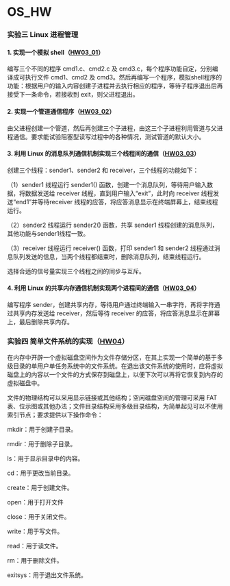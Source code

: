 # OS_HW

### 实验三 Linux 进程管理

#### 1. 实现一个模拟 shell（[HW03_01](/HW03_01/)）

编写三个不同的程序 cmd1.c、cmd2.c 及 cmd3.c，每个程序功能自定，分别编译成可执行文件 cmd1、cmd2 及 cmd3。然后再编写一个程序，模拟shell程序的功能：根据用户的输入内容创建子进程并去执行相应的程序，等待子程序退出后再接受下一条命令，若接收到 exit，则父进程退出。

#### 2. 实现一个管道通信程序（[HW03_02](/HW03_02/)）

由父进程创建一个管道，然后再创建三个子进程，由这三个子进程利用管道与父进程通信。要求能试验阻塞型读写过程中的各种情况，测试管道的默认大小。

#### 3. 利用 Linux 的消息队列通信机制实现三个线程间的通信（[HW03_03](/HW03_03/)）

创建三个线程：sender1、sender2 和 receiver，三个线程的功能如下：

（1）sender1 线程运行 sender1() 函数，创建一个消息队列，等待用户输入数据，将数据发送给 receiver 线程，直到用户输入“exit”，此时向 receiver 线程发送“end1”并等待receiver 线程的应答，将应答消息显示在终端屏幕上，结束线程运行。

（2）sender2 线程运行 sender2() 函数，共享 sender1 线程创建的消息队列，其他功能与sender1线程一致。

（3）receiver 线程运行 receiver() 函数，打印 sender1 和 sender2 线程通过消息队列发送的信息，当两个线程都结束时，删除消息队列，结束线程运行。

选择合适的信号量实现三个线程之间的同步与互斥。

#### 4. 利用 Linux 的共享内存通信机制实现两个进程间的通信（[HW03_04](/HW03_04/)）

编写程序 sender，创建共享内存，等待用户通过终端输入一串字符，再将字符通过共享内存发送给 receiver，然后等待 receiver 的应答，将应答消息显示在屏幕上，最后删除共享内存。

### 实验四 简单文件系统的实现（[HW04](/HW04/)）

在内存中开辟一个虚拟磁盘空间作为文件存储分区，在其上实现一个简单的基于多级目录的单用户单任务系统中的文件系统。在退出该文件系统的使用时，应将虚拟磁盘上的内容以一个文件的方式保存到磁盘上，以便下次可以再将它恢复到内存的虚拟磁盘中。

文件的物理结构可以采用显示链接或其他结构；空闲磁盘空间的管理可采用 FAT 表、位示图或其他办法；文件目录结构采用多级目录结构，为简单起见可以不使用索引节点；要求提供以下操作命令：

mkdir：用于创建子目录。

rmdir：用于删除子目录。

ls：用于显示目录中的内容。

cd：用于更改当前目录。

create：用于创建文件。

open：用于打开文件

close：用于关闭文件。

write：用于写文件。

read：用于读文件。

rm：用于删除文件。

exitsys：用于退出文件系统。
